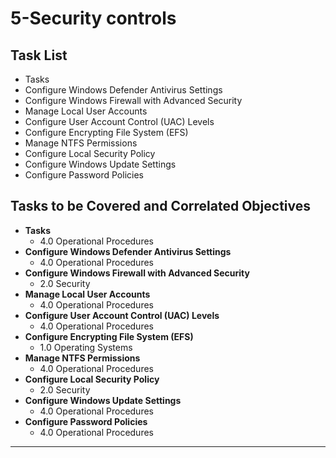 # 5-Security controls

## Task List
- Tasks
- Configure Windows Defender Antivirus Settings
- Configure Windows Firewall with Advanced Security
- Manage Local User Accounts
- Configure User Account Control (UAC) Levels
- Configure Encrypting File System (EFS)
- Manage NTFS Permissions
- Configure Local Security Policy
- Configure Windows Update Settings
- Configure Password Policies

## Tasks to be Covered and Correlated Objectives

- **Tasks**  
  - 4.0 Operational Procedures
- **Configure Windows Defender Antivirus Settings**  
  - 4.0 Operational Procedures
- **Configure Windows Firewall with Advanced Security**  
  - 2.0 Security
- **Manage Local User Accounts**  
  - 4.0 Operational Procedures
- **Configure User Account Control (UAC) Levels**  
  - 4.0 Operational Procedures
- **Configure Encrypting File System (EFS)**  
  - 1.0 Operating Systems
- **Manage NTFS Permissions**  
  - 4.0 Operational Procedures
- **Configure Local Security Policy**  
  - 2.0 Security
- **Configure Windows Update Settings**  
  - 4.0 Operational Procedures
- **Configure Password Policies**  
  - 4.0 Operational Procedures

---



